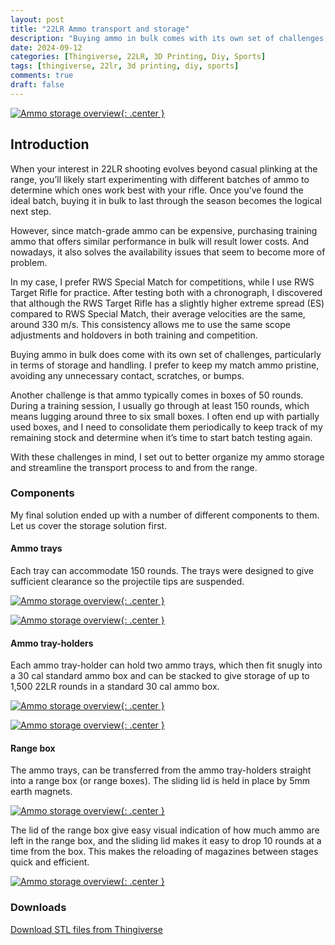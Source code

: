 ```yaml
---
layout: post
title: "22LR Ammo transport and storage"
description: "Buying ammo in bulk comes with its own set of challenges, particularly in terms of storage and handling. This solution solves storage, transport and how to keep track of how much stock you have on hand"
date: 2024-09-12
categories: [Thingiverse, 22LR, 3D Printing, Diy, Sports]
tags: [thingiverse, 22lr, 3d printing, diy, sports]
comments: true
draft: false
---
```

[![Ammo storage overview](/assets/2024-09-12_0.jpg){: .center }](/assets/2024-09-12_0.jpg)

## Introduction
When your interest in 22LR shooting evolves beyond casual plinking at the range, you’ll likely start experimenting with different batches of ammo to determine which ones work best with your rifle. Once you’ve found the ideal batch, buying it in bulk to last through the season becomes the logical next step.

However, since match-grade ammo can be expensive, purchasing training ammo that offers similar performance in bulk will result lower costs. And nowadays, it also solves the availability issues that seem to become more of problem.

In my case, I prefer RWS Special Match for competitions, while I use RWS Target Rifle for practice. After testing both with a chronograph, I discovered that although the RWS Target Rifle has a slightly higher extreme spread (ES) compared to RWS Special Match, their average velocities are the same, around 330 m/s. This consistency allows me to use the same scope adjustments and holdovers in both training and competition.

Buying ammo in bulk does come with its own set of challenges, particularly in terms of storage and handling. I prefer to keep my match ammo pristine, avoiding any unnecessary contact, scratches, or bumps.

Another challenge is that ammo typically comes in boxes of 50 rounds. During a training session, I usually go through at least 150 rounds, which means lugging around three to six small boxes. I often end up with partially used boxes, and I need to consolidate them periodically to keep track of my remaining stock and determine when it’s time to start batch testing again.

With these challenges in mind, I set out to better organize my ammo storage and streamline the transport process to and from the range.

### Components
My final solution ended up with a number of different components to them. Let us cover the storage solution first.

#### Ammo trays
Each tray can accommodate 150 rounds. The trays were designed to give sufficient clearance so the projectile tips are suspended.

[![Ammo storage overview](/assets/2024-09-12_1.jpg){: .center }](/assets/2024-09-12_1.jpg)

[![Ammo storage overview](/assets/2024-09-12_2.jpg){: .center }](/assets/2024-09-12_2.jpg)

#### Ammo tray-holders
Each ammo tray-holder can hold two ammo trays, which then fit snugly into a 30 cal standard ammo box and can be stacked to give storage of up to 1,500 22LR rounds in a standard 30 cal ammo box.

[![Ammo storage overview](/assets/2024-09-12_3.jpg){: .center }](/assets/2024-09-12_3.jpg)

[![Ammo storage overview](/assets/2024-09-12_4.jpg){: .center }](/assets/2024-09-12_4.jpg)

#### Range box
The ammo trays, can be transferred from the ammo tray-holders straight into a range box (or range boxes). The sliding lid is held in place by 5mm earth magnets.

[![Ammo storage overview](/assets/2024-09-12_5.jpg){: .center }](/assets/2024-09-12_5.jpg)

 The lid of the range box give easy visual indication of how much ammo are left in the range box, and the sliding lid makes it easy to drop 10 rounds at a time from the box. This makes the reloading of magazines between stages quick and efficient.
 
[![Ammo storage overview](/assets/2024-09-12_6.jpg){: .center }](/assets/2024-09-12_6.jpg)

### Downloads

[Download STL files from Thingiverse](https://www.thingiverse.com/thing:6747403)